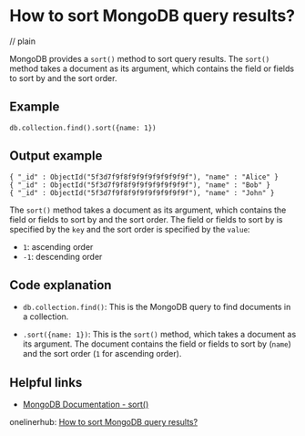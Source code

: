 # How to sort MongoDB query results?
// plain

MongoDB provides a `sort()` method to sort query results. The `sort()` method takes a document as its argument, which contains the field or fields to sort by and the sort order.

## Example

```
db.collection.find().sort({name: 1})
```

## Output example

```
{ "_id" : ObjectId("5f3d7f9f8f9f9f9f9f9f9f9f"), "name" : "Alice" }
{ "_id" : ObjectId("5f3d7f9f8f9f9f9f9f9f9f9f"), "name" : "Bob" }
{ "_id" : ObjectId("5f3d7f9f8f9f9f9f9f9f9f9f"), "name" : "John" }
```

The `sort()` method takes a document as its argument, which contains the field or fields to sort by and the sort order. The field or fields to sort by is specified by the `key` and the sort order is specified by the `value`:

- `1`: ascending order
- `-1`: descending order

## Code explanation


- `db.collection.find()`: This is the MongoDB query to find documents in a collection.

- `.sort({name: 1})`: This is the `sort()` method, which takes a document as its argument. The document contains the field or fields to sort by (`name`) and the sort order (`1` for ascending order).

## Helpful links

- [MongoDB Documentation - sort()](https://docs.mongodb.com/manual/reference/method/cursor.sort/)

onelinerhub: [How to sort MongoDB query results?](https://onelinerhub.com/mongodb/how-to-sort-mongodb-query-results)